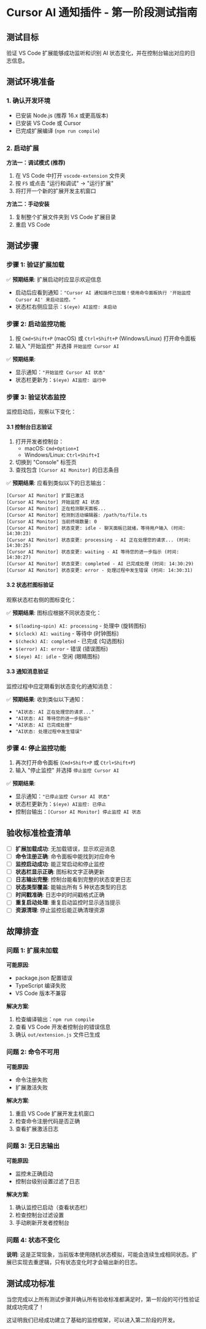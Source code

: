 # Cursor AI 通知插件 - 第一阶段测试指南

## 测试目标

验证 VS Code 扩展能够成功监听和识别 AI 状态变化，并在控制台输出对应的日志信息。

## 测试环境准备

### 1. 确认开发环境
- 已安装 Node.js (推荐 16.x 或更高版本)
- 已安装 VS Code 或 Cursor
- 已完成扩展编译 (`npm run compile`)

### 2. 启动扩展
**方法一：调试模式 (推荐)**
1. 在 VS Code 中打开 `vscode-extension` 文件夹
2. 按 `F5` 或点击 "运行和调试" → "运行扩展"
3. 将打开一个新的扩展开发主机窗口

**方法二：手动安装**
1. 复制整个扩展文件夹到 VS Code 扩展目录
2. 重启 VS Code

## 测试步骤

### 步骤 1: 验证扩展加载
✅ **预期结果**: 扩展启动时应显示欢迎信息
- 启动后应看到通知：`"Cursor AI 通知插件已加载！使用命令面板执行 '开始监控 Cursor AI' 来启动监控。"`
- 状态栏右侧应显示：`$(eye) AI监控: 未启动`

### 步骤 2: 启动监控功能
1. 按 `Cmd+Shift+P` (macOS) 或 `Ctrl+Shift+P` (Windows/Linux) 打开命令面板
2. 输入 "开始监控" 并选择 `开始监控 Cursor AI`

✅ **预期结果**:
- 显示通知：`"开始监控 Cursor AI 状态"`
- 状态栏更新为：`$(eye) AI监控: 运行中`

### 步骤 3: 验证状态监控
监控启动后，观察以下变化：

#### 3.1 控制台日志验证
1. 打开开发者控制台：
   - macOS: `Cmd+Option+I`
   - Windows/Linux: `Ctrl+Shift+I`
2. 切换到 "Console" 标签页
3. 查找包含 `[Cursor AI Monitor]` 的日志条目

✅ **预期结果**: 应看到类似以下的日志输出：
```
[Cursor AI Monitor] 扩展已激活
[Cursor AI Monitor] 开始监控 AI 状态
[Cursor AI Monitor] 正在检测聊天面板...
[Cursor AI Monitor] 检测到活动编辑器: /path/to/file.ts
[Cursor AI Monitor] 当前终端数量: 0
[Cursor AI Monitor] 状态变更: idle - 聊天面板已就绪，等待用户输入 (时间: 14:30:23)
[Cursor AI Monitor] 状态变更: processing - AI 正在处理您的请求... (时间: 14:30:25)
[Cursor AI Monitor] 状态变更: waiting - AI 等待您的进一步指示 (时间: 14:30:27)
[Cursor AI Monitor] 状态变更: completed - AI 已完成处理 (时间: 14:30:29)
[Cursor AI Monitor] 状态变更: error - 处理过程中发生错误 (时间: 14:30:31)
```

#### 3.2 状态栏图标验证
观察状态栏右侧的图标变化：

✅ **预期结果**: 图标应根据不同状态变化：
- `$(loading~spin) AI: processing` - 处理中 (旋转图标)
- `$(clock) AI: waiting` - 等待中 (时钟图标)
- `$(check) AI: completed` - 已完成 (勾选图标)
- `$(error) AI: error` - 错误 (错误图标)
- `$(eye) AI: idle` - 空闲 (眼睛图标)

#### 3.3 通知消息验证
监控过程中应定期看到状态变化的通知消息：

✅ **预期结果**: 收到类似以下通知：
- `"AI状态: AI 正在处理您的请求..."`
- `"AI状态: AI 等待您的进一步指示"`
- `"AI状态: AI 已完成处理"`
- `"AI状态: 处理过程中发生错误"`

### 步骤 4: 停止监控功能
1. 再次打开命令面板 (`Cmd+Shift+P` 或 `Ctrl+Shift+P`)
2. 输入 "停止监控" 并选择 `停止监控 Cursor AI`

✅ **预期结果**:
- 显示通知：`"已停止监控 Cursor AI 状态"`
- 状态栏更新为：`$(eye) AI监控: 已停止`
- 控制台输出：`[Cursor AI Monitor] 停止监控 AI 状态`

## 验收标准检查清单

- [ ] **扩展加载成功**: 无加载错误，显示欢迎消息
- [ ] **命令注册正确**: 命令面板中能找到对应命令
- [ ] **监控启动成功**: 能正常启动和停止监控
- [ ] **状态栏显示正确**: 图标和文字正确更新
- [ ] **日志输出完整**: 控制台能看到完整的状态变更日志
- [ ] **状态类型覆盖**: 能输出所有 5 种状态类型的日志
- [ ] **时间戳准确**: 日志中的时间戳格式正确
- [ ] **重复启动处理**: 重复启动监控时显示适当提示
- [ ] **资源清理**: 停止监控后能正确清理资源

## 故障排查

### 问题 1: 扩展未加载
**可能原因**:
- package.json 配置错误
- TypeScript 编译失败
- VS Code 版本不兼容

**解决方案**:
1. 检查编译输出：`npm run compile`
2. 查看 VS Code 开发者控制台的错误信息
3. 确认 `out/extension.js` 文件已生成

### 问题 2: 命令不可用
**可能原因**:
- 命令注册失败
- 扩展激活失败

**解决方案**:
1. 重启 VS Code 扩展开发主机窗口
2. 检查命令注册代码是否正确
3. 查看扩展激活日志

### 问题 3: 无日志输出
**可能原因**:
- 监控未正确启动
- 控制台级别设置过滤了日志

**解决方案**:
1. 确认监控已启动（查看状态栏）
2. 检查控制台过滤设置
3. 手动刷新开发者控制台

### 问题 4: 状态不变化
**说明**: 这是正常现象，当前版本使用随机状态模拟，可能会连续生成相同状态。扩展已实现去重逻辑，只有状态变化时才会输出新的日志。

## 测试成功标准

当您完成以上所有测试步骤并确认所有验收标准都满足时，第一阶段的可行性验证就成功完成了！

这证明我们已经成功建立了基础的监控框架，可以进入第二阶段的开发。 